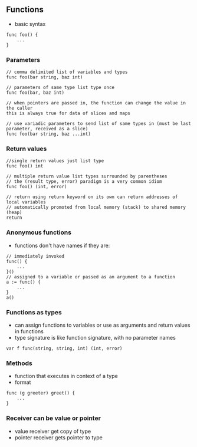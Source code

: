 ## Functions
- basic syntax
```golang
func foo() {
    ...
}
```
### Parameters
```golang
// comma delimited list of variables and types
func foo(bar string, baz int)

// parameters of same type list type once
func foo(bar, baz int)

// when pointers are passed in, the function can change the value in the caller
this is always true for data of slices and maps

// use variadic parameters to send list of same types in (must be last parameter, received as a slice)
func foo(bar string, baz ...int)
```
### Return values
```golang
//single return values just list type
func foo() int

// multiple return value list types surrounded by parentheses
// the (result type, error) paradigm is a very common idiom
func foo() (int, error)

// return using return keyword on its own can return addresses of local variables
// automatically promoted from local memory (stack) to shared memory (heap)
return
```
### Anonymous functions
- functions don't have names if they are:
```golang
// immediately invoked
func() {
    ...
}()
// assigned to a variable or passed as an argument to a function
a := func() {
    ...
}
a()
```

### Functions as types
- can assign functions to variables or use as arguments and return values in functions
- type signature is like function signature, with no parameter names
```golang
var f func(string, string, int) (int, error)
```

### Methods
- function that executes in context of a type
- format
```golang
func (g greeter) greet() {
    ...
}
```

### Receiver can be value or pointer
- value receiver get copy of type
- pointer receiver gets pointer to type